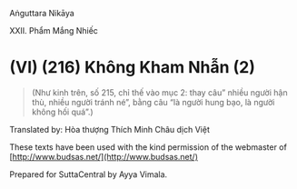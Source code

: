 Aṅguttara Nikāya

XXII. Phẩm Mắng Nhiếc

# (VI) (216) Không Kham Nhẫn (2)

> (Như kinh trên, số 215, chỉ thế vào mục 2: thay câu” nhiều người hận thù, nhiều người tránh né”, bằng câu “là người hung bạo, là người không hối quá”.)

Translated by: Hòa thượng Thích Minh Châu dịch Việt

These texts have been used with the kind permission of the webmaster of [http://www.budsas.net/](http://www.budsas.net/)

Prepared for SuttaCentral by Ayya Vimala.